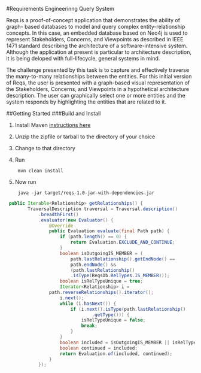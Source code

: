 #Requirements Engineerinng Query System

Reqs is a proof-of-concept application that demonstrates the ability of graph- based databases to model and query complex entity-relationship concepts. In this case, an embedded database based on Neo4j is used to represent Stakeholders, Concerns, and Viewpoints as described in IEEE 1471 standard describing the architecture of a software-intensive system. Although the application at present is particular to architecture description, it is being deloped with full-lifecycle, general systems in mind.  

The challenge presented by this task is to capture and effectively traverse the many-to-many relationships between the entities. For this initial version of Reqs, the user is presented with a graph-based visual representation of the Stakeholders, Concerns, and Viewpoints in a hypothetical architecture description. The user can graphically select one or more entities and the system responds by highlighting the entities that are related to it.  

##Getting Started
###Build and Install
1. Install Maven [instructions here](http://maven.apache.org/guides/getting-started/maven-in-five-minutes.html)
2. Unzip the zipfile or tarball to the directory of your choice
3. Change to that directory
4. Run

        mvn clean install
5. Now run

        java -jar target/reqs-1.0-jar-with-dependencies.jar


``` java
 public Iterable<Relationship> getRelationships() {
        TraversalDescription traversal = Traversal.description()
            .breadthFirst()
            .evaluator(new Evaluator() {
                @Override
                public Evaluation evaluate(final Path path) {
                    if (path.length() == 0) {
                        return Evaluation.EXCLUDE_AND_CONTINUE;
                    }
                    boolean isOutgoingIS_MEMBER = (
                        path.lastRelationship().getEndNode() == 
                        path.endNode() &&
                        (path.lastRelationship()
                        .isType(ReqsDb.RelTypes.IS_MEMBER)));
                    boolean isRelTypeUnique = true;
                    Iterator<Relationship> i = 
                path.reverseRelationships().iterator();
                    i.next();
                    while (i.hasNext()) {
                        if (i.next().isType(path.lastRelationship()
                                .getType())) {
                            isRelTypeUnique = false;
                            break;
                        }
                    }
                    boolean included = isOutgoingIS_MEMBER || isRelTypeUnique;
                    boolean continued = included;
                    return Evaluation.of(included, continued);
                }
            });
```
